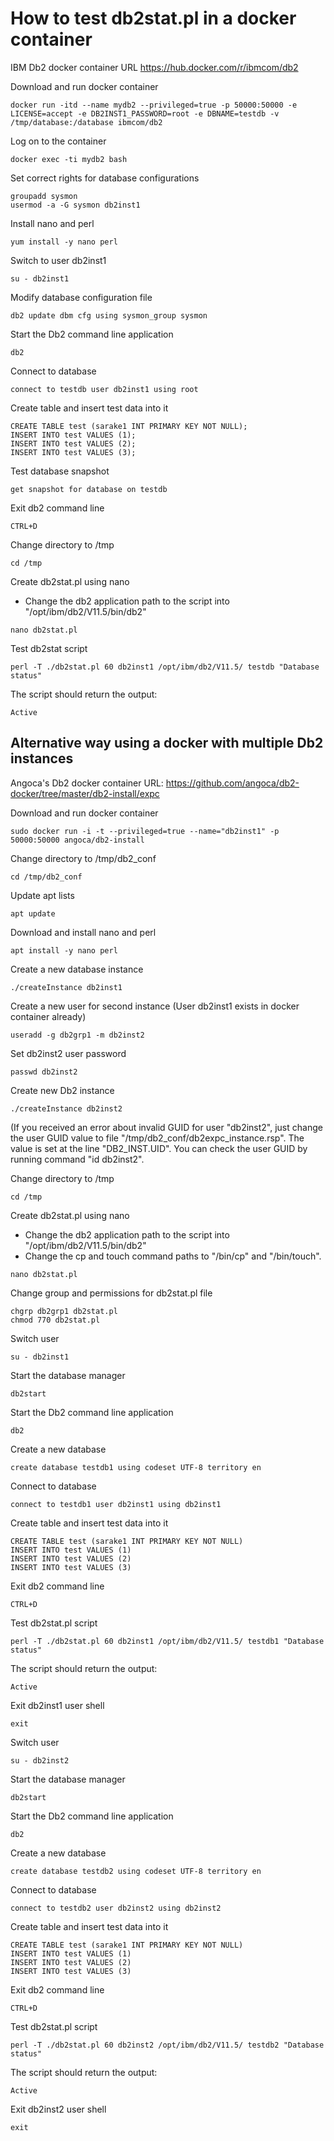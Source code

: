# How to test db2stat.pl in a docker container

IBM Db2 docker container URL
https://hub.docker.com/r/ibmcom/db2

Download and run docker container
```
docker run -itd --name mydb2 --privileged=true -p 50000:50000 -e LICENSE=accept -e DB2INST1_PASSWORD=root -e DBNAME=testdb -v /tmp/database:/database ibmcom/db2
```


Log on to the container
```
docker exec -ti mydb2 bash
```


Set correct rights for database configurations
```
groupadd sysmon
usermod -a -G sysmon db2inst1
```


Install nano and perl
```
yum install -y nano perl
```


Switch to user db2inst1
```
su - db2inst1
```


Modify database configuration file
```
db2 update dbm cfg using sysmon_group sysmon
```


Start the Db2 command line application
```
db2
```


Connect to database
```
connect to testdb user db2inst1 using root
```


Create table and insert test data into it
```
CREATE TABLE test (sarake1 INT PRIMARY KEY NOT NULL);
INSERT INTO test VALUES (1);
INSERT INTO test VALUES (2);
INSERT INTO test VALUES (3);
```


Test database snapshot
```
get snapshot for database on testdb
```


Exit db2 command line
```
CTRL+D
```


Change directory to /tmp
```
cd /tmp
```


Create db2stat.pl using nano
- Change the db2 application path to the script into "/opt/ibm/db2/V11.5/bin/db2"
```
nano db2stat.pl
```


Test db2stat script
```
perl -T ./db2stat.pl 60 db2inst1 /opt/ibm/db2/V11.5/ testdb "Database status"
```


The script should return the output:
```
Active
```


## Alternative way using a docker with multiple Db2 instances

Angoca's Db2 docker container URL:
https://github.com/angoca/db2-docker/tree/master/db2-install/expc


Download and run docker container
```
sudo docker run -i -t --privileged=true --name="db2inst1" -p 50000:50000 angoca/db2-install
```


Change directory to /tmp/db2_conf
```
cd /tmp/db2_conf
```


Update apt lists
```
apt update
```


Download and install nano and perl
```
apt install -y nano perl
```


Create a new database instance
```
./createInstance db2inst1
```


Create a new user for second instance
(User db2inst1 exists in docker container already)
```
useradd -g db2grp1 -m db2inst2
```


Set db2inst2 user password
```
passwd db2inst2
```


Create new Db2 instance
```
./createInstance db2inst2
```

(If you received an error about invalid GUID for user "db2inst2", just change
the user GUID value to file "/tmp/db2_conf/db2expc_instance.rsp". The value is
set at the line "DB2_INST.UID". You can check the user GUID by running command
"id db2inst2".


Change directory to /tmp
```
cd /tmp
```


Create db2stat.pl using nano
- Change the db2 application path to the script into "/opt/ibm/db2/V11.5/bin/db2"
- Change the cp and touch command paths to "/bin/cp" and "/bin/touch".
```
nano db2stat.pl
```


Change group and permissions for db2stat.pl file
```
chgrp db2grp1 db2stat.pl
chmod 770 db2stat.pl
```


Switch user
```
su - db2inst1
```


Start the database manager
```
db2start
```


Start the Db2 command line application
```
db2
```


Create a new database
```
create database testdb1 using codeset UTF-8 territory en
```


Connect to database
```
connect to testdb1 user db2inst1 using db2inst1
```


Create table and insert test data into it
```
CREATE TABLE test (sarake1 INT PRIMARY KEY NOT NULL)
INSERT INTO test VALUES (1)
INSERT INTO test VALUES (2)
INSERT INTO test VALUES (3)
```


Exit db2 command line
```
CTRL+D
```


Test db2stat.pl script
```
perl -T ./db2stat.pl 60 db2inst1 /opt/ibm/db2/V11.5/ testdb1 "Database status"
```


The script should return the output:
```
Active
```


Exit db2inst1 user shell
```
exit
```


Switch user
```
su - db2inst2
```


Start the database manager
```
db2start
```


Start the Db2 command line application
```
db2
```


Create a new database
```
create database testdb2 using codeset UTF-8 territory en
```


Connect to database
```
connect to testdb2 user db2inst2 using db2inst2
```


Create table and insert test data into it
```
CREATE TABLE test (sarake1 INT PRIMARY KEY NOT NULL)
INSERT INTO test VALUES (1)
INSERT INTO test VALUES (2)
INSERT INTO test VALUES (3)
```


Exit db2 command line
```
CTRL+D
```


Test db2stat.pl script
```
perl -T ./db2stat.pl 60 db2inst2 /opt/ibm/db2/V11.5/ testdb2 "Database status"
```


The script should return the output:
```
Active
```


Exit db2inst2 user shell
```
exit
```
